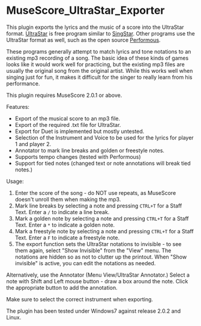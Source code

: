 # MuseScore_UltraStar_Exporter
This plugin exports the lyrics and the music of a score into the UltraStar format.
[UltraStar](http://ultrastardx.sourceforge.net/) is free program similar to [SingStar](https://www.singstar.com/en_US/about.html). Other programs use the UltraStar format as well, such as the open source [Performous](http://performous.org/).

These programs generally attempt to match lyrics and tone notations to an existing mp3 recording of a song. The basic idea of these kinds of games looks like it would work well for practicing, but the existing mp3 files are usually the original song from the original artist. While this works well when singing just for fun, it makes it difficult for the singer to really learn from his performance.

This plugin requires MuseScore 2.0.1 or above.

Features:
* Export of the musical score to an mp3 file.
* Export of the required .txt file for UltraStar.
* Export for Duet is implemented but mostly untested.
* Selection of the Instrument and Voice to be used for the lyrics for player 1 and player 2.
* Annotator to mark line breaks and golden or freestyle notes.
* Supports tempo changes (tested with Performous)
* Support for tied notes (changed text or note annotations will break tied notes.)

Usage:

1. Enter the score of the song - do NOT use repeats, as MuseScore doesn't unroll them when making the mp3.
2. Mark line breaks by selecting a note and pressing `CTRL+T` for a Staff Text. Enter a `/` to indicate a line break.
3. Mark a golden note by selecting a note and pressing `CTRL+T` for a Staff Text. Enter a `*` to indicate a golden note.
4. Mark a freestyle note by selecting a note and pressing `CTRL+T` for a Staff Text. Enter a `F` to indicate a freestyle note.
5. The export function sets the UltraStar notations to invisible - to see them again, select "Show Invisible" from the "View" menu. The notations are hidden so as not to clutter up the printout. When "Show invisible" is active, you can edit the notations as needed.

Alternatively, use the Annotator (Menu View/UltraStar Annotator.) Select a note with Shift and Left mouse button - draw a box around the note. Click the appropriate button to add the annotation.

Make sure to select the correct instrument when exporting.

The plugin has been tested under Windows7 against release 2.0.2 and Linux.
